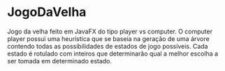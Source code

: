 # JogoDaVelha
Jogo da velha feito em JavaFX do tipo player vs computer.
O computer player possui uma heurística que se baseia na geração de uma árvore contendo todas as possibilidades de estados de jogo possíveis. 
Cada estado é rotulado com inteiros que determinarão qual a melhor escolha a ser tomada em determinado estado.
